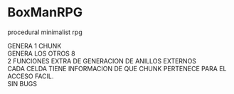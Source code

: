# BoxManRPG
procedural minimalist rpg



GENERA 1 CHUNK  
GENERA LOS OTROS 8  
2 FUNCIONES EXTRA DE GENERACION DE ANILLOS EXTERNOS   
CADA CELDA TIENE INFORMACION DE QUE CHUNK PERTENECE PARA EL ACCESO  FACIL.  
SIN BUGS  
